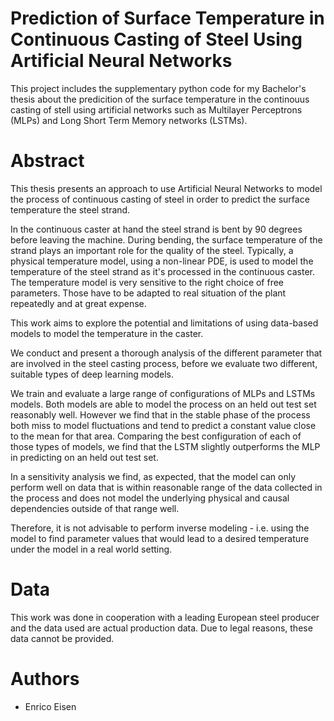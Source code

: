 # Prediction of Surface Temperature in Continuous Casting of Steel Using Artificial Neural Networks
This project includes the supplementary python code for my Bachelor's thesis about the predicition of the surface temperature in the continouus casting of stell using artificial networks such as Multilayer Perceptrons (MLPs) and Long Short Term Memory networks (LSTMs). 

# Abstract 
This thesis presents an approach to use Artificial Neural Networks to model the process of continuous casting of steel in order to predict the surface temperature the steel strand.
        
In the continuous caster at hand the steel strand is bent by 90 degrees before leaving the machine. During bending, the surface temperature of the strand plays an important role for the quality of the steel. Typically, a physical temperature model, using a non-linear PDE, is used to model the temperature of the steel strand as it's processed in the continuous caster. The temperature model is very sensitive to the right choice of free parameters. Those have to be adapted to real situation of the plant repeatedly and at great expense.

This work aims to explore the potential and limitations of using data-based models to model the temperature in the caster.

We conduct and present a thorough analysis of the different parameter that are involved in the steel casting process, before we evaluate two different, suitable types of deep learning models.

We train and evaluate a large range of configurations of MLPs and LSTMs models. 
Both models are able to model the process on an held out test set reasonably well. However we find that in the stable phase of the process both miss to model fluctuations and tend to predict a constant value close to the mean for that area.
Comparing the best configuration of each of those types of models, we find that the LSTM slightly outperforms the MLP in predicting on an held out test set.

In a sensitivity analysis we find, as expected, that the model can only perform well on data that is within reasonable range of the data collected in the process and does not model the underlying physical and causal dependencies outside of that range well.

Therefore, it is not advisable to perform inverse modeling - i.e. using the model to find parameter values that would lead to a desired temperature under the model in a real world setting.

# Data
This work was done in cooperation with a leading European steel producer and the data used are actual production data. Due to legal reasons, these data cannot be provided.

# Authors
- Enrico Eisen
